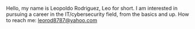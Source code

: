 Hello, my name is Leopoldo Rodriguez, Leo for short.
I am interested in pursuing a career in the IT/cybersecurity field, from the basics and up.
How to reach me: leorod8787@yahoo.com 


